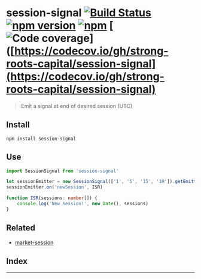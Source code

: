 
session-signal [![Build Status](https://travis-ci.org/strong-roots-capital/session-signal.svg?branch=master)](https://travis-ci.org/strong-roots-capital/session-signal) [![npm version](https://img.shields.io/npm/v/session-signal.svg)](https://npmjs.org/package/session-signal) [![npm](https://img.shields.io/npm/dt/session-signal.svg)](https://www.npmjs.com/package/session-signal) \[![Code coverage](https://img.shields.io/codecov/c/github/strong-roots-capital/session-signal.svg)\]([https://codecov.io/gh/strong-roots-capital/session-signal](https://codecov.io/gh/strong-roots-capital/session-signal)
==========================================================================================================================================================================================================================================================================================================================================================================================================================================================================================================================================================================================================================

> Emit a signal at end of desired session (UTC)

Install
-------

```shell
npm install session-signal
```

Use
---

```typescript
import SessionSignal from 'session-signal'

let sessionEmitter = new SessionSignal(['1', '5', '15', '1H']).getEmitter()
sessionEmitter.on('newSession', ISR)

function ISR(sessions: number[]) {
    console.log('New session!', new Date(), sessions)
}
```

Related
-------

*   [market-session](https://github.com/strong-roots-capital/market-session)

## Index

---

